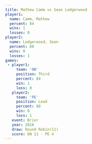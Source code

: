```yaml
---
title: Mathew Camm vs Sean Ledgerwood
player1:                
  name: Camm, Mathew    
  percent: 84           
  wins: 1               
  losses: 0             
player2:                
  name: Ledgerwood, Sean
  percent: 88           
  wins: 0               
  losses: 1             
games:
 - player1:         
     team: 'ON'     
     position: Third
     percent: 84    
     win: 1         
     loss: 0        
   player2:        
     team: 'PE'    
     position: Lead
     percent: 88   
     win: 0        
     loss: 1       
   event: Brier         
   year: 2018           
   draw: Round Robin(11)
   score: ON 11 - PE 4  
---
```

